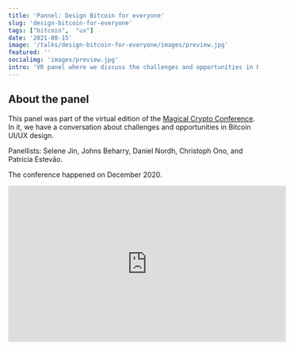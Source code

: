 ```yaml
---
title: 'Pannel: Design Bitcoin for everyone'
slug: 'design-bitcoin-for-everyone'
tags: ["bitcoin",  "ux"]
date: '2021-08-15'
image: '/talks/design-bitcoin-for-everyone/images/preview.jpg'
featured: ''
socialimg: 'images/preview.jpg'
intro: 'VR panel where we discuss the challenges and opportunities in Bitcoin UI/UX design.'
---
```


## About the panel

This panel was part of the virtual edition of the [Magical Crypto Conference](https://www.magicalcryptoconference.com/2020-vr). In it, we have a conversation about challenges and opportunities in Bitcoin UI/UX design.

Panellists: Selene Jin, Johns Beharry, Daniel Nordh, Christoph Ono, and Patrícia Estevão.

The conference happened on December 2020.

<iframe width="560" height="315" src="https://www.youtube-nocookie.com/embed/n2auo8bGKm0" title="YouTube video player" frameborder="0" allow="accelerometer; autoplay; clipboard-write; encrypted-media; gyroscope; picture-in-picture" allowfullscreen></iframe>
